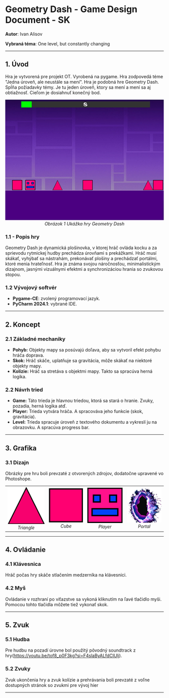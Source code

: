# **Geometry Dash - Game Design Document - SK**

**Autor**: Ivan Alisov

**Vybraná téma**: One level, but constantly changing

---

## **1. Úvod**

Hra je vytvorená pre projekt OT. Vyrobená na pygame. Hra zodpovedá téme "Jedna úroveň, ale neustále sa mení". Hra je podobná hre Geometry Dash. Spĺňa požiadavky témy. Je tu jeden úroveň, ktory sa mení a mení sa aj obtiažnosť. Cieľom je dosiahnuť konečný bod.

<p align="center">
  <img src="gameplay.jpg" alt="Geometry Dash">
  <br>
  <em>Obrázok 1 Ukážka hry Geometry Dash</em>
</p>

### **1.1 - Popis hry**

Geometry Dash je dynamická plošinovka, v ktorej hráč ovláda kocku a za sprievodu rytmickej hudby prechádza úrovňami s prekážkami. Hráč musí skákať, vyhýbať sa nástrahám, prekonávať plošiny a prechádzať portálmi, ktoré menia hrateľnosť. Hra je známa svojou náročnosťou, minimalistickým dizajnom, jasnými vizuálnymi efektmi a synchronizáciou hrania so zvukovou stopou.

### **1.2 Vývojový softvér**

- **Pygame-CE**: zvolený programovací jazyk.
- **PyCharm 2024.1**: vybrané IDE.

---

## **2. Koncept**

### **2.1 Základné mechaniky**

- **Pohyb:** Objekty mapy sa posúvajú doľava, aby sa vytvoril efekt pohybu hráča doprava.
- **Skok:** Hráč skáče, uplatňuje sa gravitácia, môže skákať na niektoré objekty mapy.
- **Kolízie:** Hráč sa stretáva s objektmi mapy. Takto sa spracúva herná logika.

### **2.2 Návrh tried**

- **Game:** Táto trieda je hlavnou triedou, ktorá sa stará o hranie. Zvuky, pozadia, herná logika atď.
- **Player:** Trieda vytvára hráča. A spracováva jeho funkcie (skok, gravitácia).
- **Level:** Trieda spracuje úroveň z textového dokumentu a vykreslí ju na obrazovku. A spracúva progress bar.

---

## **3. Grafika**

### **3.1 Dizajn**

Obrázky pre hru boli prevzaté z otvorených zdrojov, dodatočne upravené vo Photoshope.

<p align="center">
  <table>
    <tr>
      <td align="center">
        <img src="assets/images/triangle.png" alt="triangle" width="200">
        <br>
        <em>Triangle</em>
      </td>
      <td align="center">
        <img src="assets/images/cube.png" alt="cube" width="200">
        <br>
        <em>Cube</em>
      </td>
      <td align="center">
        <img src="assets/images/sprite.png" alt="sprite" width="200">
        <br>
        <em>Player</em>
      </td>
      <td align="center">
        <img src="assets/images/portal.png" alt="portal" width="200">
        <br>
        <em>Portal</em>
      </td>
    </tr>
  </table>
</p>

---

## **4. Ovládanie**

### **4.1 Klávesnica**

Hráč počas hry skáče stlačením medzerníka na klávesnici.

### **4.2 Myš**

Ovládanie v rozhraní po víťazstve sa vykoná kliknutím na ľavé tlačidlo myši. Pomocou tohto tlačidla môžete tiež vykonať skok.

---

## **5. Zvuk**

### **5.1 Hudba**

Pre hudbu na pozadí úrovne bol použitý pôvodný soundtrack z hry(https://youtu.be/tof8_p0F3kg?si=F4slaByALfdCIUlj).

### 5.2 Zvuky

Zvuk ukončenia hry a zvuk kolízie a prehrávania boli prevzaté z voľne dostupných stránok so zvukmi pre vývoj hier

---
